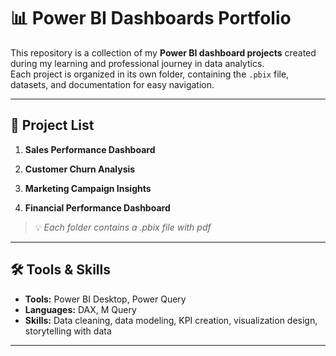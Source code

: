 # 📊 Power BI Dashboards Portfolio

This repository is a collection of my **Power BI dashboard projects** created during my learning and professional journey in data analytics.  
Each project is organized in its own folder, containing the `.pbix` file, datasets, and documentation for easy navigation.

---

## 📂 Project List

1. **Sales Performance Dashboard**

2. **Customer Churn Analysis**

3. **Marketing Campaign Insights**

4. **Financial Performance Dashboard**

> 💡 *Each folder contains a .pbix file with pdf*

---

## 🛠 Tools & Skills

- **Tools:** Power BI Desktop, Power Query
- **Languages:** DAX, M Query
- **Skills:** Data cleaning, data modeling, KPI creation, visualization design, storytelling with data
---
